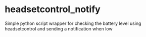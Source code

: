 # headsetcontrol_notify
Simple python script wrapper for checking the battery level using headsetcontrol and sending a notification when low
